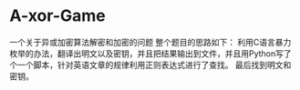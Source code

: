 A-xor-Game
==========

一个关于异或加密算法解密和加密的问题
整个题目的思路如下：
利用C语言暴力枚举的办法，翻译出明文以及密钥，并且把结果输出到文件，并且用Python写了个一个脚本，针对英语文章的规律利用正则表达式进行了查找。
最后找到明文和密钥。

